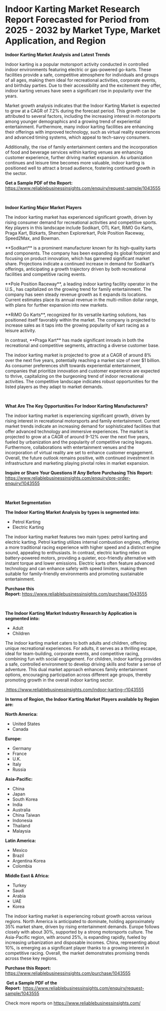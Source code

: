 <p><h1>Indoor Karting Market Research Report Forecasted for Period from 2025 -  2032 by Market Type, Market Application, and Region</h1></p><p><strong>Indoor Karting Market Analysis and Latest Trends</strong></p>
<p><p>Indoor karting is a popular motorsport activity conducted in controlled indoor environments featuring electric or gas-powered go-karts. These facilities provide a safe, competitive atmosphere for individuals and groups of all ages, making them ideal for recreational activities, corporate events, and birthday parties. Due to their accessibility and the excitement they offer, indoor karting venues have seen a significant rise in popularity over the years.</p><p>Market growth analysis indicates that the Indoor Karting Market is expected to grow at a CAGR of 7.2% during the forecast period. This growth can be attributed to several factors, including the increasing interest in motorsports among younger demographics and a growing trend of experiential entertainment. Furthermore, many indoor karting facilities are enhancing their offerings with improved technology, such as virtual reality experiences and advanced timing systems, which appeal to tech-savvy consumers.</p><p>Additionally, the rise of family entertainment centers and the incorporation of food and beverage services within karting venues are enhancing customer experience, further driving market expansion. As urbanization continues and leisure time becomes more valuable, indoor karting is positioned well to attract a broad audience, fostering continued growth in the sector.</p></p>
<p><strong>Get a Sample PDF of the Report:&nbsp;</strong> <a href="https://www.reliablebusinessinsights.com/enquiry/request-sample/1043555?utm_campaign=3499&utm_medium=2&utm_source=Github&utm_content=ia&utm_term=30032025&utm_id=indoor-karting">https://www.reliablebusinessinsights.com/enquiry/request-sample/1043555</a></p>
<p>&nbsp;</p>
<p><strong>Indoor Karting Major Market Players</strong></p>
<p><p>The indoor karting market has experienced significant growth, driven by rising consumer demand for recreational activities and competitive sports. Key players in this landscape include Sodikart, OTL Kart, RiMO Go Karts, Praga Kart, Bizkarts, Shenzhen Explorerkart, Pole Position Raceway, Speed2Max, and Bowman.</p><p>**Sodikart** is a prominent manufacturer known for its high-quality karts and components. The company has been expanding its global footprint and focusing on product innovation, which has garnered significant market share. Projections indicate a continued increase in demand for Sodikart’s offerings, anticipating a growth trajectory driven by both recreational facilities and competitive racing events.</p><p>**Pole Position Raceway**, a leading indoor karting facility operator in the U.S., has capitalized on the growing trend for family entertainment. The company has seen steady revenue growth as it expands its locations. Current estimates place its annual revenue in the multi-million dollar range, with plans for further expansion into new markets.</p><p>**RiMO Go Karts**, recognized for its versatile karting solutions, has positioned itself favorably within the market. The company is projected to increase sales as it taps into the growing popularity of kart racing as a leisure activity. </p><p>In contrast, **Praga Kart** has made significant inroads in both the recreational and competitive segments, attracting a diverse customer base. </p><p>The indoor karting market is projected to grow at a CAGR of around 8% over the next five years, potentially reaching a market size of over $1 billion. As consumer preferences shift towards experiential entertainment, companies that prioritize innovation and customer experience are expected to thrive, capitalizing on the burgeoning trend of indoor recreational activities. The competitive landscape indicates robust opportunities for the listed players as they adapt to market demands.</p></p>
<p>&nbsp;</p>
<p><strong>What Are The Key Opportunities For Indoor Karting Manufacturers?</strong></p>
<p><p>The indoor karting market is experiencing significant growth, driven by rising interest in recreational motorsports and family entertainment. Current market trends indicate an increasing demand for sophisticated facilities that offer advanced technology and immersive experiences. The market is projected to grow at a CAGR of around 9-12% over the next five years, fueled by urbanization and the popularity of competitive racing leagues. Furthermore, collaborations with entertainment venues and the incorporation of virtual reality are set to enhance customer engagement. Overall, the future outlook remains positive, with continued investment in infrastructure and marketing playing pivotal roles in market expansion.</p></p>
<p><strong>Inquire or Share Your Questions If Any Before Purchasing This Report:</strong> <a href="https://www.reliablebusinessinsights.com/enquiry/pre-order-enquiry/1043555?utm_campaign=3499&utm_medium=2&utm_source=Github&utm_content=ia&utm_term=30032025&utm_id=indoor-karting">https://www.reliablebusinessinsights.com/enquiry/pre-order-enquiry/1043555</a></p>
<p>&nbsp;</p>
<p><strong>Market Segmentation</strong></p>
<p><strong>The Indoor Karting Market Analysis by types is segmented into:</strong></p>
<p><ul><li>Petrol Karting</li><li>Electric Karting</li></ul></p>
<p><p>The indoor karting market features two main types: petrol karting and electric karting. Petrol karting utilizes internal combustion engines, offering a more traditional racing experience with higher speed and a distinct engine sound, appealing to enthusiasts. In contrast, electric karting relies on battery-powered motors, providing a quieter, eco-friendly alternative with instant torque and lower emissions. Electric karts often feature advanced technology and can enhance safety with speed limiters, making them suitable for family-friendly environments and promoting sustainable entertainment.</p></p>
<p><strong>Purchase this Report:&nbsp;</strong><a href="https://www.reliablebusinessinsights.com/purchase/1043555?utm_campaign=3499&utm_medium=2&utm_source=Github&utm_content=ia&utm_term=30032025&utm_id=indoor-karting">https://www.reliablebusinessinsights.com/purchase/1043555</a></p>
<p>&nbsp;</p>
<p><strong>The Indoor Karting Market Industry Research by Application is segmented into:</strong></p>
<p><ul><li>Adult</li><li>Children</li></ul></p>
<p><p>The indoor karting market caters to both adults and children, offering unique recreational experiences. For adults, it serves as a thrilling escape, ideal for team-building, corporate events, and competitive racing, combining fun with social engagement. For children, indoor karting provides a safe, controlled environment to develop driving skills and foster a sense of adventure. This dual market approach enhances family entertainment options, encouraging participation across different age groups, thereby promoting growth in the overall indoor karting sector.</p></p>
<p><a href="https://www.reliablebusinessinsights.com/indoor-karting-r1043555?utm_campaign=3499&utm_medium=2&utm_source=Github&utm_content=ia&utm_term=30032025&utm_id=indoor-karting">&nbsp;https://www.reliablebusinessinsights.com/indoor-karting-r1043555</a></p>
<p><strong>In terms of Region, the Indoor Karting Market Players available by Region are:</strong></p>
<p>
    <p> <strong> North America: </strong>
        <ul>
            <li>United States</li>
            <li>Canada</li>
        </ul>
        </p> 
    <p> <strong> Europe: </strong>
        <ul>
            <li>Germany</li>
            <li>France</li>
            <li>U.K.</li>
            <li>Italy</li>
            <li>Russia</li>
        </ul>
        </p> 
    <p> <strong> Asia-Pacific: </strong>
        <ul>
            <li>China</li>
            <li>Japan</li>
            <li>South Korea</li>
            <li>India</li>
            <li>Australia</li>
            <li>China Taiwan</li>
            <li>Indonesia</li>
            <li>Thailand</li>
            <li>Malaysia</li>
        </ul>
        </p> 
    <p> <strong> Latin America: </strong>
        <ul>
            <li>Mexico</li>
            <li>Brazil</li>
            <li>Argentina Korea</li>
            <li>Colombia</li>
        </ul>
        </p> 
    <p> <strong> Middle East & Africa: </strong>
        <ul>
            <li>Turkey</li>
            <li>Saudi</li>
            <li>Arabia</li>
            <li>UAE</li>
            <li>Korea</li>
        </ul>
    </p>
    </p>
<p><p>The indoor karting market is experiencing robust growth across various regions. North America is anticipated to dominate, holding approximately 35% market share, driven by rising entertainment demands. Europe follows closely with about 30%, supported by a strong motorsports culture. The Asia-Pacific region, with around 25%, is expanding rapidly, fueled by increasing urbanization and disposable incomes. China, representing about 10%, is emerging as a significant player thanks to a growing interest in competitive racing. Overall, the market demonstrates promising trends across these key regions.</p></p>
<p><strong>Purchase this Report: </strong><a href="https://www.reliablebusinessinsights.com/purchase/1043555?utm_campaign=3499&utm_medium=2&utm_source=Github&utm_content=ia&utm_term=30032025&utm_id=indoor-karting">https://www.reliablebusinessinsights.com/purchase/1043555</a></p>
<p>&nbsp;<strong>Get a Sample PDF of the Report:&nbsp;&nbsp;</strong><a href="https://www.reliablebusinessinsights.com/enquiry/request-sample/1043555?utm_campaign=3499&utm_medium=2&utm_source=Github&utm_content=ia&utm_term=30032025&utm_id=indoor-karting">https://www.reliablebusinessinsights.com/enquiry/request-sample/1043555</a></p>
<p><strong></strong></p>
<p>Check more reports on <a href="https://www.reliablebusinessinsights.com/?utm_campaign=3499&utm_medium=2&utm_source=Github&utm_content=ia&utm_term=30032025&utm_id=indoor-karting">https://www.reliablebusinessinsights.com/</a></p>